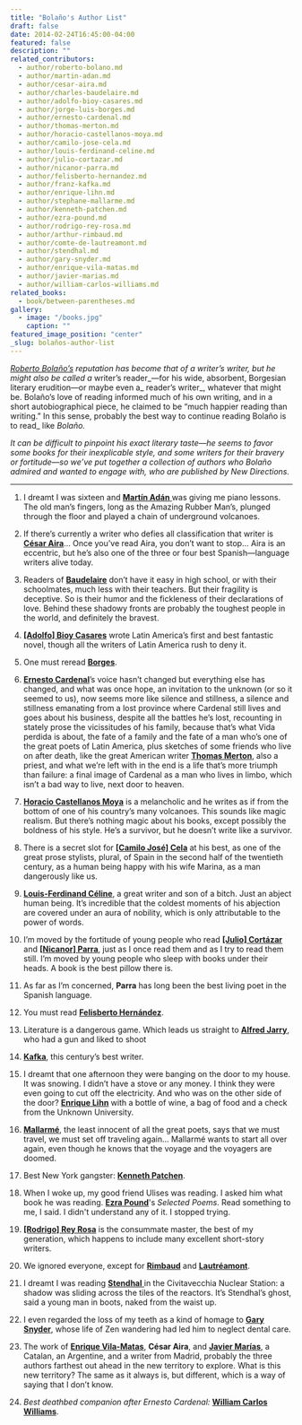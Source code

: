 ```yaml
---
title: "Bolaño's Author List"
draft: false
date: 2014-02-24T16:45:00-04:00
featured: false
description: ""
related_contributors:
  - author/roberto-bolano.md
  - author/martin-adan.md
  - author/cesar-aira.md
  - author/charles-baudelaire.md
  - author/adolfo-bioy-casares.md
  - author/jorge-luis-borges.md
  - author/ernesto-cardenal.md
  - author/thomas-merton.md
  - author/horacio-castellanos-moya.md
  - author/camilo-jose-cela.md
  - author/louis-ferdinand-celine.md
  - author/julio-cortazar.md
  - author/nicanor-parra.md
  - author/felisberto-hernandez.md
  - author/franz-kafka.md
  - author/enrique-lihn.md
  - author/stephane-mallarme.md
  - author/kenneth-patchen.md
  - author/ezra-pound.md
  - author/rodrigo-rey-rosa.md
  - author/arthur-rimbaud.md
  - author/comte-de-lautreamont.md
  - author/stendhal.md
  - author/gary-snyder.md
  - author/enrique-vila-matas.md
  - author/javier-marias.md
  - author/william-carlos-williams.md
related_books:
  - book/between-parentheses.md
gallery:
  - image: "/books.jpg"
    caption: ""
featured_image_position: "center"
_slug: bolaños-author-list
---
```


_[Roberto Bolaño’s](http://ndbooks.com/author/roberto-bolano) reputation has become that of a writer’s writer, but he might also be called a_ writer’s reader_—for his wide, absorbent, Borgesian literary erudition—or maybe even a_ reader’s writer_, whatever that might be. Bolaño’s love of reading informed much of his own writing, and in a short autobiographical piece, he claimed to be “much happier reading than writing.” In this sense, probably the best way to continue reading Bolaño is to read_ like _Bolaño._

_It can be difficult to pinpoint his exact literary taste—he seems to favor some books for their inexplicable style, and some writers for their bravery or fortitude—so we’ve put together a collection of authors who Bolaño admired and wanted to engage with, who are published by New Directions._

* * *

1. I dreamt I was sixteen and [**Martín Adán** ](http://ndbooks.com/author/martin-adan)was giving me piano lessons. The old man’s fingers, long as the Amazing Rubber Man’s, plunged through the floor and played a chain of underground volcanoes.

2. If there’s currently a writer who defies all classification that writer is [**César Aira**](http://ndbooks.com/author/cesar-aira)… Once you’ve read Aira, you don’t want to stop… Aira is an eccentric, but he’s also one of the three or four best Spanish—language writers alive today.

3. Readers of [**Baudelaire**](http://ndbooks.com/author/charles-baudelaire) don’t have it easy in high school, or with their schoolmates, much less with their teachers. But their fragility is deceptive. So is their humor and the fickleness of their declarations of love. Behind these shadowy fronts are probably the toughest people in the world, and definitely the bravest.

4. [**[Adolfo] Bioy Casares**](http://ndbooks.com/author/adolfo-bioy-casares) wrote Latin America’s first and best fantastic novel, though all the writers of Latin America rush to deny it.

5. One must reread [**Borges**](http://ndbooks.com/author/jorge-luis-borges).

6. [**Ernesto Cardenal**](http://ndbooks.com/author/ernesto-cardenal)’s voice hasn’t changed but everything else has changed, and what was once hope, an invitation to the unknown (or so it seemed to us), now seems more like silence and stillness, a silence and stillness emanating from a lost province where Cardenal still lives and goes about his business, despite all the battles he’s lost, recounting in stately prose the vicissitudes of his family, because that’s what Vida perdida is about, the fate of a family and the fate of a man who’s one of the great poets of Latin America, plus sketches of some friends who live on after death, like the great American writer [**Thomas Merton**](http://ndbooks.com/author/thomas-merton), also a priest, and what we’re left with in the end is a life that’s more triumph than failure: a final image of Cardenal as a man who lives in limbo, which isn’t a bad way to live, next door to heaven.

7. [**Horacio Castellanos Moya**](http://ndbooks.com/author/horacio-castellanos-moya) is a melancholic and he writes as if from the bottom of one of his country’s many volcanoes. This sounds like magic realism. But there’s nothing magic about his books, except possibly the boldness of his style. He’s a survivor, but he doesn’t write like a survivor.

8. There is a secret slot for [**[Camilo José] Cela**](http://ndbooks.com/author/camilo-jose-cela) at his best, as one of the great prose stylists, plural, of Spain in the second half of the twentieth century, as a human being happy with his wife Marina, as a man dangerously like us.

9. [**Louis-Ferdinand Céline**](http://ndbooks.com/author/louis-ferdinand-celine), a great writer and son of a bitch. Just an abject human being. It’s incredible that the coldest moments of his abjection are covered under an aura of nobility, which is only attributable to the power of words.

10. I’m moved by the fortitude of young people who read [**[Julio] Cortázar**](http://ndbooks.com/author/julio-cortazar) and [**[Nicanor] Parra**](http://ndbooks.com/author/nicanor-parra), just as I once read them and as I try to read them still. I’m moved by young people who sleep with books under their heads. A book is the best pillow there is.

17. As far as I’m concerned, **Parra** has long been the best living poet in the Spanish language.

11. You must read [**Felisberto Hernández**](http://ndbooks.com/author/felisberto-hernandez).

12. Literature is a dangerous game. Which leads us straight to [**Alfred Jarry**](http://ndbooks.com/author/alfred-jarry), who had a gun and liked to shoot

13. [**Kafka**](http://ndbooks.com/author/franz-kafka), this century’s best writer.

14. I dreamt that one afternoon they were banging on the door to my house. It was snowing. I didn’t have a stove or any money. I think they were even going to cut off the electricity. And who was on the other side of the door? [**Enrique Lihn**](http://ndbooks.com/author/enrique-lihn) with a bottle of wine, a bag of food and a check from the Unknown University.

15. [**Mallarmé**](http://ndbooks.com/author/stephane-mallarme), the least innocent of all the great poets, says that we must travel, we must set off traveling again… Mallarmé wants to start all over again, even though he knows that the voyage and the voyagers are doomed.

16. Best New York gangster: [**Kenneth Patchen**](http://ndbooks.com/author/kenneth-patchen).

17. When I woke up, my good friend Ulises was reading. I asked him what book he was reading. [**Ezra Pound**](http://ndbooks.com/author/ezra-pound)'s _Selected Poems_. Read something to me, I said. I didn't understand any of it. I stopped trying.

18. [**[Rodrigo] Rey Rosa**](http://ndbooks.com/author/rodrigo-rey-rosa) is the consummate master, the best of my generation, which happens to include many excellent short-story writers.

19. We ignored everyone, except for [**Rimbaud**](http://ndbooks.com/author/arthur-rimbaud) and [**Lautréamont**](http://ndbooks.com/author/comte-de-lautreamont).

20. I dreamt I was reading [**Stendhal** ](http://ndbooks.com/author/stendhal)in the Civitavecchia Nuclear Station: a shadow was sliding across the tiles of the reactors. It’s Stendhal’s ghost, said a young man in boots, naked from the waist up.

21. I even regarded the loss of my teeth as a kind of homage to [**Gary Snyder**](http://ndbooks.com/author/gary-snyder), whose life of Zen wandering had led him to neglect dental care.

22. The work of [**Enrique Vila-Matas**](http://ndbooks.com/author/enrique-vila-matas), **César Aira**, and [**Javier Marías**](http://ndbooks.com/author/javier-marias), a Catalan, an Argentine, and a writer from Madrid, probably the three authors farthest out ahead in the new territory to explore. What is this new territory? The same as it always is, but different, which is a way of saying that I don’t know.

23. _Best deathbed companion after Ernesto Cardenal:_ [**William Carlos Williams**](http://ndbooks.com/author/william-carlos-williams).

